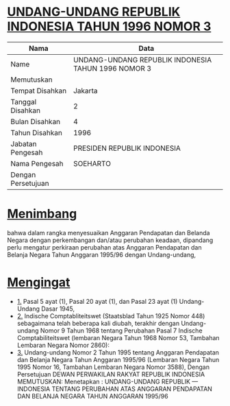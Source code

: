 # [UNDANG-UNDANG REPUBLIK INDONESIA TAHUN 1996 NOMOR 3](http://example.org/legal/document/uu/1996/3)

| Nama | Data |
| ------ | ----- |
|Name|UNDANG-UNDANG REPUBLIK INDONESIA TAHUN 1996 NOMOR 3|
|Memutuskan||
|Tempat Disahkan|Jakarta|
|Tanggal Disahkan|2|
|Bulan Disahkan|4|
|Tahun Disahkan|1996|
|Jabatan Pengesah|PRESIDEN REPUBLIK INDONESIA|
|Nama Pengesah|SOEHARTO|
|Dengan Persetujuan||
# [Menimbang](http://example.org/legal/document/uu/1996/3/menimbang)
bahwa dalam rangka menyesuaikan Anggaran Pendapatan dan Belanda Negara dengan perkembangan dan/atau perubahan keadaan, dipandang perlu mengatur perkiraan perubahan atas Anggaran Pendapatan dan Belanja Negara Tahun Anggaran 1995/96 dengan Undang-undang,
# [Mengingat](http://example.org/legal/document/uu/1996/3/mengingat)

* [1.](http://example.org/legal/document/uu/1996/3/mengingat/point/0001) Pasal 5 ayat (1), Pasal 20 ayat (1), dan Pasal 23 ayat (1) Undang-Undang Dasar 1945,
* [2.](http://example.org/legal/document/uu/1996/3/mengingat/point/0002) Indische Comptabliteitswet (Staatsblad Tahun 1925 Nomor 448) sebagaimana telah beberapa kali diubah, terakhir dengan Undang-undang Nomor 9 Tahun 1968 tentang Perubahan Pasal 7 Indische Comptabiliteitswet (lembaran Negara Tahun 1968 Nomor 53, Tambahan Lembaran Negara Nomor 2860):
* [3.](http://example.org/legal/document/uu/1996/3/mengingat/point/0003) Undang-undang Nomor 2 Tahun 1995 tentang Anggaran Pendapatan dan Belanja Negara Tahun Anggaran 1995/96 (Lembaran Negara Tahun 1995 Nomor 16, Tambahan Lembaran Negara Nomor 3588), Dengan Persetujuan DEWAN PERWAKILAN RAKYAT REPUBLIK INDONESIA MEMUTUSKAN: Menetapkan : UNDANG-UNDANG REPUBLIK — INDONESIA TENTANG PERUBAHAN ATAS ANGGARAN PENDAPATAN DAN BELANJA NEGARA TAHUN ANGGARAN 1995/96